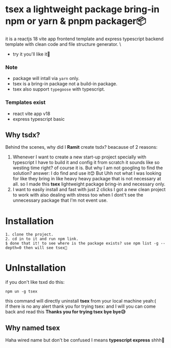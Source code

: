 # tsex a lightweight package bring-in npm or yarn & pnpm packager📦
it is a reactjs 18 vite app frontend template and express typescript backend template with clean code and file structure generator.
\
- try it you'll like it🤪

### Note
- package will intall via `yarn` only.
- tsex is a bring-in package not a build-in package.
- tsex also support `typegoose` with typescript.

### Templates exist
- react vite app v18
- express typescript basic

## Why tsdx?
Behind the scenes, why did I **Ramit** create tsdx? beacause of 2 reasons:
1. Whenever I want to create a new start-up project specially with typescript I have to build it and config it from scratch it sounds like so westing time right? of course it is. But why I am not googling to find the solution? answer: I do find and use it😊 But Uhh not what I was looking for like they bring in like heavy heavy package that is not necessary at all. so I made this **tsex** lightweight package bring-in and necessary only. 
2. I want to easily install and fast with just 2 clicks I got a new clean project to work with also dealing with stress too when I dont't see the unnecessary package that I'm not event use.

# Installation
```
1. clone the project.
2. cd in to it and run npm link.
$ done that it! to see where is the package exists? use npm list -g --depth=0 then will see tsex🤪
```

# UnInstallation
if you don't like tsxd do this:
```
npm un -g tsex
```
this command will directly uninstall **tsex** from your local machine yeah:(
\
if there is no any alert thank you for trying tsex: and I will you can come back and read this **Thanks you for trying tsex bye bye😥**

## Why named tsex
Haha wired name but don't be confused I means **typescript express** shhh🤭
